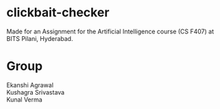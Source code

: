 # clickbait-checker
Made for an Assignment for the Artificial Intelligence course (CS F407) at BITS Pilani, Hyderabad.

# Group
Ekanshi Agrawal  
Kushagra Srivastava  
Kunal Verma  
